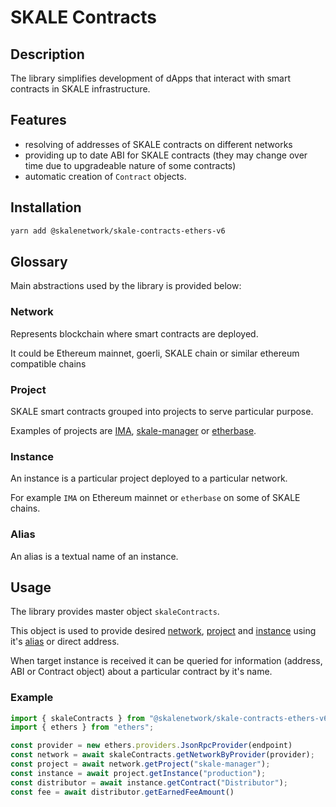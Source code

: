 # SKALE Contracts

## Description

The library simplifies development of dApps that interact with smart contracts in SKALE infrastructure.

## Features

- resolving of addresses of SKALE contracts on different networks
- providing up to date ABI for SKALE contracts (they may change over time due to upgradeable nature of some contracts)
- automatic creation of `Contract` objects.

## Installation

```bash
yarn add @skalenetwork/skale-contracts-ethers-v6
```

## Glossary

Main abstractions used by the library is provided below:

### Network

Represents blockchain where smart contracts are deployed.

It could be Ethereum mainnet, goerli, SKALE chain or similar ethereum compatible chains

### Project

SKALE smart contracts grouped into projects to serve particular purpose.

Examples of projects are [IMA](https://github.com/skalenetwork/IMA/), [skale-manager](https://github.com/skalenetwork/skale-manager) or [etherbase](https://github.com/skalenetwork/etherbase/).

### Instance

An instance is a particular project deployed to a particular network.

For example `IMA` on Ethereum mainnet or `etherbase` on some of SKALE chains.

### Alias

An alias is a textual name of an instance.

## Usage

The library provides master object `skaleContracts`.

This object is used to provide desired [network](#network), [project](#project) and [instance](#instance) using it's [alias](#alias) or direct address.

When target instance is received it can be queried for information  (address, ABI or Contract object) about a particular contract by it's name.

### Example

```typescript
import { skaleContracts } from "@skalenetwork/skale-contracts-ethers-v6";
import { ethers } from "ethers";

const provider = new ethers.providers.JsonRpcProvider(endpoint)
const network = await skaleContracts.getNetworkByProvider(provider);
const project = await network.getProject("skale-manager");
const instance = await project.getInstance("production");
const distributor = await instance.getContract("Distributor");
const fee = await distributor.getEarnedFeeAmount()
```
